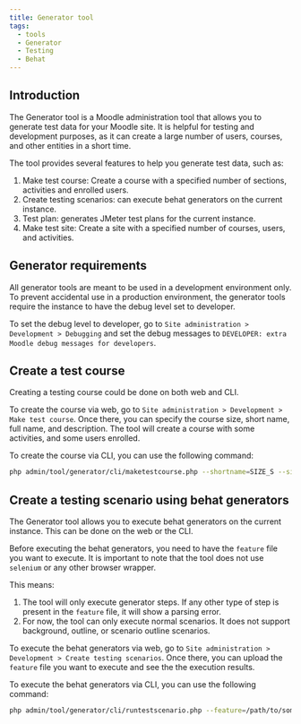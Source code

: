 ```yaml
---
title: Generator tool
tags:
  - tools
  - Generator
  - Testing
  - Behat
---
```

<!-- cspell:ignore JMeter -->

## Introduction

The Generator tool is a Moodle administration tool that allows you to generate test data for your Moodle site.
It is helpful for testing and development purposes, as it can create a large number of users, courses, and other
entities in a short time.

The tool provides several features to help you generate test data, such as:

1. Make test course: Create a course with a specified number of sections, activities and enrolled users.
1. Create testing scenarios: can execute behat generators on the current instance.
1. Test plan: generates JMeter test plans for the current instance.
1. Make test site: Create a site with a specified number of courses, users, and activities.

## Generator requirements

All generator tools are meant to be used in a development environment only. To prevent accidental use in a
production environment, the generator tools require the instance to have the debug level set to developer.

To set the debug level to developer, go to `Site administration > Development > Debugging` and set the debug
messages to `DEVELOPER: extra Moodle debug messages for developers`.

## Create a test course

Creating a testing course could be done on both web and CLI.

To create the course via web, go to `Site administration > Development > Make test course`. Once there,
you can specify the course size, short name, full name, and description. The tool will create a course with
some activities, and some users enrolled.

To create the course via CLI, you can use the following command:

```bash
php admin/tool/generator/cli/maketestcourse.php --shortname=SIZE_S --size=S
```

## Create a testing scenario using behat generators

The Generator tool allows you to execute behat generators on the current instance. This can be done on the web or the CLI.

Before executing the behat generators, you need to have the `feature` file you want to execute. It is important to
note that the tool does not use `selenium` or any other browser wrapper.

This means:

1. The tool will only execute generator steps. If any other type of step is present in the `feature` file,
   it will show a parsing error.
1. For now, the tool can only execute normal scenarios. It does not support background, outline, or scenario
   outline scenarios.

To execute the behat generators via web, go to `Site administration > Development > Create testing scenarios`.
Once there, you can upload the `feature` file you want to execute and see the the execution results.

To execute the behat generators via CLI, you can use the following command:

```bash
php admin/tool/generator/cli/runtestscenario.php --feature=/path/to/some/testing/scenario.feature
```
